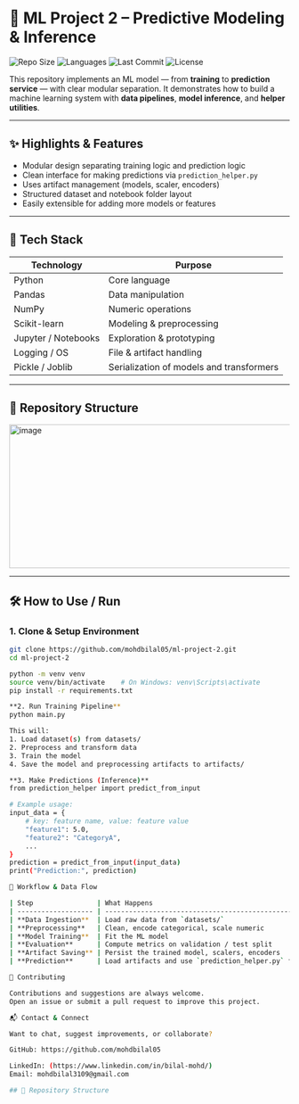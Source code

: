 # 🤖 ML Project 2 – Predictive Modeling & Inference

![Repo Size](https://img.shields.io/github/repo-size/mohdbilal05/ml-project-2)
![Languages](https://img.shields.io/github/languages/count/mohdbilal05/ml-project-2)
![Last Commit](https://img.shields.io/github/last-commit/mohdbilal05/ml-project-2)
![License](https://img.shields.io/badge/License-Apache%202.0-blue.svg)

This repository implements an ML model — from **training** to **prediction service** — with clear modular separation. It demonstrates how to build a machine learning system with **data pipelines**, **model inference**, and **helper utilities**.

---

## ✨ Highlights & Features

- Modular design separating training logic and prediction logic  
- Clean interface for making predictions via `prediction_helper.py`  
- Uses artifact management (models, scaler, encoders)  
- Structured dataset and notebook folder layout  
- Easily extensible for adding more models or features  

---

## 🔧 Tech Stack

| Technology | Purpose |
|------------|---------|
| Python     | Core language |
| Pandas     | Data manipulation |
| NumPy      | Numeric operations |
| Scikit-learn | Modeling & preprocessing |
| Jupyter / Notebooks | Exploration & prototyping |
| Logging / OS | File & artifact handling |
| Pickle / Joblib | Serialization of models and transformers |

---

## 📁 Repository Structure

<img width="527" height="258" alt="image" src="https://github.com/user-attachments/assets/626c07a2-d449-4597-80a2-3b034fc3bd16" />



---

## 🛠️ How to Use / Run

### 1. Clone & Setup Environment

```bash
git clone https://github.com/mohdbilal05/ml-project-2.git
cd ml-project-2

python -m venv venv
source venv/bin/activate    # On Windows: venv\Scripts\activate
pip install -r requirements.txt

**2. Run Training Pipeline**
python main.py

This will:
1. Load dataset(s) from datasets/
2. Preprocess and transform data
3. Train the model
4. Save the model and preprocessing artifacts to artifacts/

**3. Make Predictions (Inference)**
from prediction_helper import predict_from_input

# Example usage:
input_data = {
    # key: feature name, value: feature value
    "feature1": 5.0,
    "feature2": "CategoryA",
    ...
}
prediction = predict_from_input(input_data)
print("Prediction:", prediction)

🔄 Workflow & Data Flow

| Step                | What Happens                                                |
| ------------------- | ----------------------------------------------------------- |
| **Data Ingestion**  | Load raw data from `datasets/`                              |
| **Preprocessing**   | Clean, encode categorical, scale numeric                    |
| **Model Training**  | Fit the ML model                                            |
| **Evaluation**      | Compute metrics on validation / test split                  |
| **Artifact Saving** | Persist the trained model, scalers, encoders                |
| **Prediction**      | Load artifacts and use `prediction_helper.py` for inference |

🤝 Contributing

Contributions and suggestions are always welcome.
Open an issue or submit a pull request to improve this project.

📬 Contact & Connect

Want to chat, suggest improvements, or collaborate?

GitHub: https://github.com/mohdbilal05

LinkedIn: (https://www.linkedin.com/in/bilal-mohd/)
Email: mohdbilal3109@gmail.com

## 📁 Repository Structure

